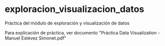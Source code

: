 # exploracion_visualizacion_datos
Práctica del módulo de exploración y visualización de datos

Para explicación de práctica, ver documento "Práctica Data Visualization - Manuel Estévez Simonet.pdf"
